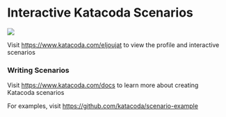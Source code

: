 # Interactive Katacoda Scenarios

[![](http://shields.katacoda.com/katacoda/eljoujat/count.svg)](https://www.katacoda.com/eljoujat "Get your profile on Katacoda.com")

Visit https://www.katacoda.com/eljoujat to view the profile and interactive scenarios

### Writing Scenarios
Visit https://www.katacoda.com/docs to learn more about creating Katacoda scenarios

For examples, visit https://github.com/katacoda/scenario-example
